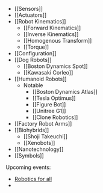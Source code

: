 - [[Sensors]]
- [[Actuators]]
- [[Robot Kinematics]]
	- [[Forward Kinematics]]
	- [[Inverse Kinematics]]
	- [[Homogenous Transform]]
	- [[Torque]]
- [[Configuration]]
- [[Dog Robots]]
	- [[Boston Dynamics Spot]]
	- [[Kawasaki Corleo]]
- [[Humanoid Robots]]
	- Notable
		- [[Boston Dynamics Atlas]]
		- [[Tesla Optimus]]
		- [[Figure Bot]]
		- [[Unitree G1]]
		- [[Clone Robotics]]
- [[Factory Robot Arms]]
- [[Biohybrids]]
	- [[Shoji Takeuchi]]
	- [[Xenobots]]
- [[Nanotechnology]]
- [[Symbols]]

Upcoming events:
- [Robotics for all](https://www.roboticsforall.net/)
- 